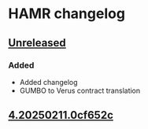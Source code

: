 # HAMR changelog

## [Unreleased]

### Added

- Added changelog 
- GUMBO to Verus contract translation

## [4.20250211.0cf652c]

[unreleased]: https://github.com/sireum/kekinian/compare/4.20250211.0cf652c...HEAD
[4.20250211.0cf652c]: https://github.com/sireum/kekinian/compare/4.20250124.83153a7...4.20250211.0cf652c
